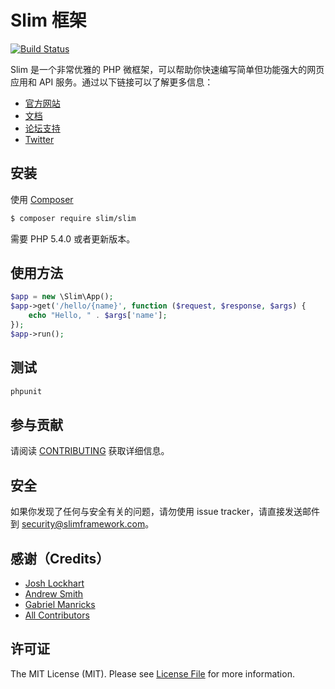 # Slim 框架

[![Build Status](https://travis-ci.org/slimphp/Slim.svg?branch=develop)](https://travis-ci.org/slimphp/Slim)

Slim 是一个非常优雅的 PHP 微框架，可以帮助你快速编写简单但功能强大的网页应用和 API 服务。通过以下链接可以了解更多信息：

- [官方网站](http://www.slimframework.com)
- [文档](http://docs.slimframework.com)
- [论坛支持](http://help.slimframework.com)
- [Twitter](https://twitter.com/slimphp)

## 安装

使用 [Composer](https://getcomposer.org/)

```bash
$ composer require slim/slim
```

需要 PHP 5.4.0 或者更新版本。

## 使用方法

```php
$app = new \Slim\App();
$app->get('/hello/{name}', function ($request, $response, $args) {
    echo "Hello, " . $args['name'];
});
$app->run();
```

## 测试

```bash
phpunit
```

## 参与贡献

请阅读 [CONTRIBUTING](https://github.com/slimphp/Slim/blob/master/CONTRIBUTING.md) 获取详细信息。

## 安全

如果你发现了任何与安全有关的问题，请勿使用 issue tracker，请直接发送邮件到 security@slimframework.com。

## 感谢（Credits）

- [Josh Lockhart](https://github.com/codeguy)
- [Andrew Smith](https://github.com/silentworks)
- [Gabriel Manricks](https://github.com/gmanricks) 
- [All Contributors](https://github.com/slimphp/Slim/graphs/contributors)

## 许可证

The MIT License (MIT). Please see [License File](https://github.com/slimphp/Slim/blob/master/LICENSE.md) for more information.
